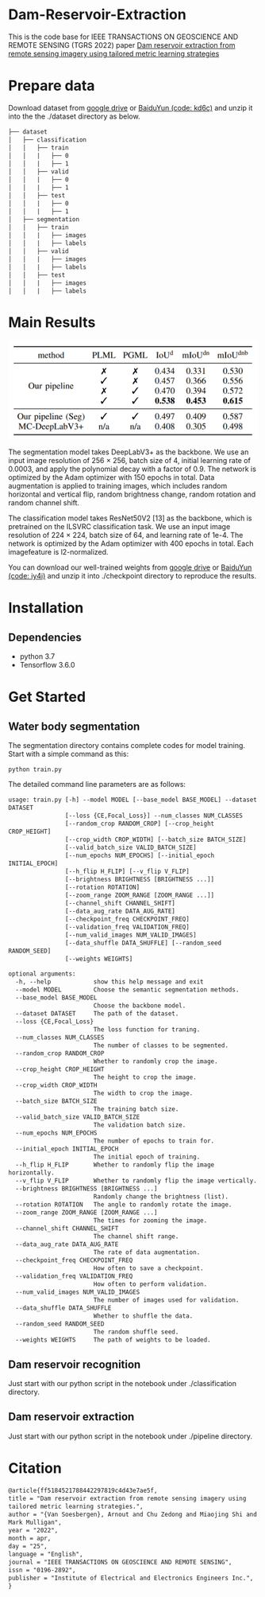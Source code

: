 # Dam-Reservoir-Extraction
This is the code base for IEEE TRANSACTIONS ON GEOSCIENCE AND REMOTE SENSING (TGRS 2022) paper [Dam reservoir extraction from remote sensing
imagery using tailored metric learning strategies](https://kclpure.kcl.ac.uk/portal/en/publications/dam-reservoir-extraction-from-remote-sensing-imagery-using-tailored-metric-learning-strategies(ff518452-1788-4422-9781-9c4d43e7ae5f).html)

# Prepare data
Download dataset from [google drive](https://drive.google.com/file/d/14ley7T2J0Vy2rP1ezDq5WH2coJPBvzVc/view?usp=sharing) or [BaiduYun (code: kd6c)](https://pan.baidu.com/s/1akK5K5gyircO51mmqgdA7A) and unzip it into the the ./dataset directory as below.
```
├── dataset
│   ├── classification
│   │   ├── train
│   │   |   ├── 0
│   │   |   ├── 1
│   │   ├── valid
│   │   |   ├── 0
│   │   |   ├── 1
│   │   ├── test
│   │   |   ├── 0
│   │   |   ├── 1
│   ├── segmentation
│   │   ├── train
│   │   |   ├── images
│   │   |   ├── labels
│   │   ├── valid
│   │   |   ├── images
│   │   |   ├── labels
│   │   ├── test
│   │   |   ├── images
│   │   |   ├── labels

```

# Main Results
![](./results.png) 

The segmentation model takes DeepLabV3+ as the backbone. We use an input image resolution of 256 × 256, batch size of 4, initial learning rate of 0.0003, and apply the polynomial decay with a factor of 0.9. The network is optimized by the Adam optimizer with 150 epochs in total. Data augmentation is applied to training images, which includes random horizontal and vertical flip, random brightness change, random rotation and random channel shift.

The classification model takes ResNet50V2 [13] as the backbone, which is pretrained on the ILSVRC classification task. We use an input image resolution of 224 × 224, batch size of 64, and learning rate of 1e-4. The network is optimized by the Adam optimizer with 400 epochs in total. Each imagefeature is l2-normalized.

You can download our well-trained weights from [google drive](https://drive.google.com/file/d/1XLPNBRQQXEjXp5IXjxd9VEqOKJwPinSa/view?usp=sharing) or [BaiduYun (code: iy4i)](https://pan.baidu.com/s/1T7XuQSNo3Hw3HP4EkJatsg) and unzip it into ./checkpoint directory to reproduce the results.

# Installation
## Dependencies
+ python 3.7
+ Tensorflow 3.6.0

# Get Started

## Water body segmentation

The segmentation directory contains complete codes for model training. 
Start with a simple command as this:
```buildoutcfg
python train.py
```
The detailed command line parameters are as follows:
```buildoutcfg
usage: train.py [-h] --model MODEL [--base_model BASE_MODEL] --dataset DATASET
                [--loss {CE,Focal_Loss}] --num_classes NUM_CLASSES
                [--random_crop RANDOM_CROP] [--crop_height CROP_HEIGHT]
                [--crop_width CROP_WIDTH] [--batch_size BATCH_SIZE]
                [--valid_batch_size VALID_BATCH_SIZE]
                [--num_epochs NUM_EPOCHS] [--initial_epoch INITIAL_EPOCH]
                [--h_flip H_FLIP] [--v_flip V_FLIP]
                [--brightness BRIGHTNESS [BRIGHTNESS ...]]
                [--rotation ROTATION]
                [--zoom_range ZOOM_RANGE [ZOOM_RANGE ...]]
                [--channel_shift CHANNEL_SHIFT]
                [--data_aug_rate DATA_AUG_RATE]
                [--checkpoint_freq CHECKPOINT_FREQ]
                [--validation_freq VALIDATION_FREQ]
                [--num_valid_images NUM_VALID_IMAGES]
                [--data_shuffle DATA_SHUFFLE] [--random_seed RANDOM_SEED]
                [--weights WEIGHTS]

```
```buildoutcfg
optional arguments:
  -h, --help            show this help message and exit
  --model MODEL         Choose the semantic segmentation methods.
  --base_model BASE_MODEL
                        Choose the backbone model.
  --dataset DATASET     The path of the dataset.
  --loss {CE,Focal_Loss}
                        The loss function for traning.
  --num_classes NUM_CLASSES
                        The number of classes to be segmented.
  --random_crop RANDOM_CROP
                        Whether to randomly crop the image.
  --crop_height CROP_HEIGHT
                        The height to crop the image.
  --crop_width CROP_WIDTH
                        The width to crop the image.
  --batch_size BATCH_SIZE
                        The training batch size.
  --valid_batch_size VALID_BATCH_SIZE
                        The validation batch size.
  --num_epochs NUM_EPOCHS
                        The number of epochs to train for.
  --initial_epoch INITIAL_EPOCH
                        The initial epoch of training.
  --h_flip H_FLIP       Whether to randomly flip the image horizontally.
  --v_flip V_FLIP       Whether to randomly flip the image vertically.
  --brightness BRIGHTNESS [BRIGHTNESS ...]
                        Randomly change the brightness (list).
  --rotation ROTATION   The angle to randomly rotate the image.
  --zoom_range ZOOM_RANGE [ZOOM_RANGE ...]
                        The times for zooming the image.
  --channel_shift CHANNEL_SHIFT
                        The channel shift range.
  --data_aug_rate DATA_AUG_RATE
                        The rate of data augmentation.
  --checkpoint_freq CHECKPOINT_FREQ
                        How often to save a checkpoint.
  --validation_freq VALIDATION_FREQ
                        How often to perform validation.
  --num_valid_images NUM_VALID_IMAGES
                        The number of images used for validation.
  --data_shuffle DATA_SHUFFLE
                        Whether to shuffle the data.
  --random_seed RANDOM_SEED
                        The random shuffle seed.
  --weights WEIGHTS     The path of weights to be loaded.
```

## Dam reservoir recognition

Just start with our python script in the notebook under ./classification directory.

## Dam reservoir extraction

Just start with our python script in the notebook under ./pipeline directory.

# Citation

```
@article{ff5184521788442297819c4d43e7ae5f,
title = "Dam reservoir extraction from remote sensing imagery using tailored metric learning strategies.",
author = "{Van Soesbergen}, Arnout and Chu Zedong and Miaojing Shi and Mark Mulligan",
year = "2022",
month = apr,
day = "25",
language = "English",
journal = "IEEE TRANSACTIONS ON GEOSCIENCE AND REMOTE SENSING",
issn = "0196-2892",
publisher = "Institute of Electrical and Electronics Engineers Inc.",
}
```

